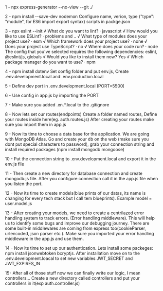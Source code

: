 1 - npx express-generator --no-view --git ./

2 - npm install --save-dev nodemon
    Configure name, verion, type ("type": "module", for ES6 import export syntax) scripts in packge.json

3 - npx eslint --init
    √ What do you want to lint? · javascript
    √ How would you like to use ESLint? · problems and ..
    √ What type of modules does your project use? · esm
    √ Which framework does your project use? · none
    √ Does your project use TypeScript? · no
    √ Where does your code run? · node
        The config that you've selected requires the following dependencies:  eslint, @eslint/js, globals
    √ Would you like to install them now? Yes
    √ Which package manager do you want to use? · npm

4 - npm install dotenv
    Set config folder and put env.js, 
    Create .env.development.local and .env.production.local

5 - Define dev port in .env.development.local (PORT=5500)

6 - Use config in app.js by importing the PORT

7 - Make sure you added .en.*.local to the .gitignore

8 - Now lets set our routes(endpoints)
    Create a folder named routes,
    Define your routes inside here(eg. auth.routes.js)
    After creating your routes make sure you import them in app.js

9 - Now its time to choose a data base for the application. We are going with MongoDB Atlas. Go and create your db on the web (make sure you dont put special characters to password), grab your connection string and install required packages (npm install mongodb mongoose)

10 - Put the connection string to .env.development.local and export it in the env.js file

11 - Then create a new directory for database connection and create mongodb.js file. After you configure connection call it in the app.js file when you listen the port.

12 - Now its time to create models(blue prints of our datas, its name is changing for every tech stack but I call tem blueprints). Example model = user.model.js 

13 - After creating your models, we need to create a centrilazed error handling system to track errors. (Error handling middleware). This will help us to identify some bugs and improve our debugging journey. There are some built-in middlewares are coming from express too(cookieParser, urlencoded, json parser etc.). Make sure you imported your error handling middleware in the app.js and use them.

14 - Now its time to set up our authentication. Lets install some packeges: npm install jsonwebtoken bcryptjs. After installation move on to the .env.development.loacal to set new variables JWT_SECRET and JWT_EXPIRES_IN

15- After all of those stuff now we can finally write our logic, I mean controllers... Create a new directory called controllers and put your controllers in it(exp auth.controller.js)

